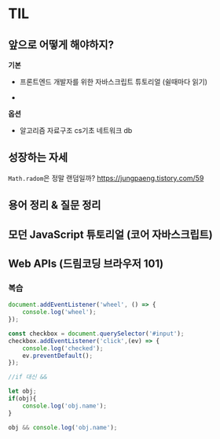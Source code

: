 # TIL

## 앞으로 어떻게 해야하지?

**기본**


+ 프론트엔드 개발자를 위한 자바스크립트 튜토리얼 (쉴때마다 읽기)

+ [모던 JavaScript 튜토리얼 (기본) ]: https://ko.javascript.info/

**옵션**

+ 알고리즘 자료구조 cs기초 네트워크 db



## 성장하는 자세

`Math.radom`은 정말 랜덤일까? https://jungpaeng.tistory.com/59

## 용어 정리 & 질문 정리



## 모던 JavaScript 튜토리얼 (코어 자바스크립트)

##  Web APIs (드림코딩 브라우저 101) 

### 복습

```js
document.addEventListener('wheel', () => {
    console.log('wheel');
});

const checkbox = document.querySelector('#input');
checkbox.addEventListener('click',(ev) => {
    console.log('checked');
    ev.preventDefault();
});

//if 대신 &&

let obj;
if(obj){
    console.log('obj.name');
}

obj && console.log('obj.name');
```

